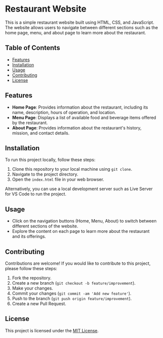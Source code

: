 # Restaurant Website

This is a simple restaurant website built using HTML, CSS, and JavaScript. The website allows users to navigate between different sections such as the home page, menu, and about page to learn more about the restaurant.

## Table of Contents

- [Features](#features)
- [Installation](#installation)
- [Usage](#usage)
- [Contributing](#contributing)
- [License](#license)

## Features

- **Home Page**: Provides information about the restaurant, including its name, description, hours of operation, and location.
- **Menu Page**: Displays a list of available food and beverage items offered by the restaurant.
- **About Page**: Provides information about the restaurant's history, mission, and contact details.

## Installation

To run this project locally, follow these steps:

1. Clone this repository to your local machine using `git clone`.
2. Navigate to the project directory.
3. Open the `index.html` file in your web browser.

Alternatively, you can use a local development server such as Live Server for VS Code to run the project.

## Usage

- Click on the navigation buttons (Home, Menu, About) to switch between different sections of the website.
- Explore the content on each page to learn more about the restaurant and its offerings.

## Contributing

Contributions are welcome! If you would like to contribute to this project, please follow these steps:

1. Fork the repository.
2. Create a new branch (`git checkout -b feature/improvement`).
3. Make your changes.
4. Commit your changes (`git commit -am 'Add new feature'`).
5. Push to the branch (`git push origin feature/improvement`).
6. Create a new Pull Request.

## License

This project is licensed under the [MIT License](LICENSE).
